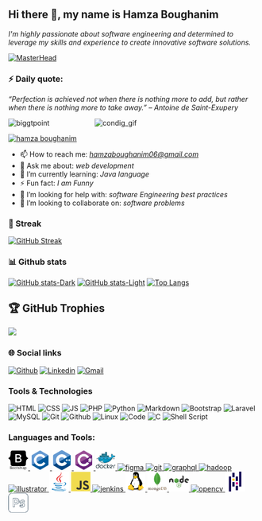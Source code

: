 
## Hi there 👋, my name is Hamza Boughanim 

*I'm highly passionate about software engineering and determined to leverage my skills and experience to create innovative software solutions.*

[![MasterHead](https://user-images.githubusercontent.com/95478989/198955082-6e78ebb5-e1e4-49f9-8d32-6e5af3984dcd.gif)](https://BigGtpoint.io)

### ⚡ Daily quote:
<!--STARTS_HERE_QUOTE_README-->
<i>“Perfection is achieved not when there is nothing more to add, but rather when there is nothing more to take away.” – Antoine de Saint-Exupery</i>
<!--ENDS_HERE_QUOTE_README-->

<img align="right" alt="condig_gif" width="330" src="https://cdn.dribbble.com/users/2401141/screenshots/5487982/developers-gif-showcase.gif">

<p align="left"> <img src="https://komarev.com/ghpvc/?username=biggtpoint&label=Profile%20views&color=0e75b6&style=flat" alt="biggtpoint" /> </p>

<p align="left"> <a href="https://twitter.com/geminitwins0" target="blank"><img src="https://img.shields.io/twitter/follow/geminitwins0?logo=twitter&style=for-the-badge" alt="hamza boughanim" /></a> </p>

- 📫 How to reach me: *hamzaboughanim06@gmail.com*
- 💬 Ask me about: *web development*
- 🌱 I’m currently learning: *Java language*
- ⚡ Fun fact: *I am Funny*
- 🤝 I’m looking for help with: *software Engineering best practices*
- 👯 I’m looking to collaborate on: *software problems*

### 💫 Streak
[![GitHub Streak](https://github-readme-streak-stats.herokuapp.com?user=hamzabgh&theme=dark&border_radius=4.6&mode=weekly)](https://git.io/streak-stats)

### 📊 Github stats
[![GitHub stats-Dark](https://github-readme-stats.vercel.app/api?username=hamzabgh&show_icons=true&theme=dark#gh-dark-mode-only)](https://github.com/anuraghazra/github-readme-stats#gh-dark-mode-only)
[![GitHub stats-Light](https://github-readme-stats.vercel.app/api?username=hamzabgh&show_icons=true&theme=default#gh-light-mode-only)](https://github.com/anuraghazra/github-readme-stats#gh-light-mode-only)
[![Top Langs](https://github-readme-stats.vercel.app/api/top-langs/?username=hamzabgh)](https://github.com/hamzabgh/hamzabgh)

## 🏆 GitHub Trophies
![](https://github-profile-trophy.vercel.app/?username=hamzabgh&theme=monokai&no-frame=true&no-bg=true&margin-w=4)

### 🌐 Social links
[![Github](https://img.shields.io/badge/Github-000000?&style=for-the-badge&logo=github&logoColor=white)](https://github.com/hamzabgh)
[![Linkedin](https://img.shields.io/badge/linkedin-%230077B5.svg?&style=for-the-badge&logo=linkedin&logoColor=white)](https://www.linkedin.com/in/hamza-boughanim/)
[![Gmail](https://img.shields.io/badge/gmail-D14836?&style=for-the-badge&logo=gmail&logoColor=white)](hamzaboughanim06@gmail.com)

### Tools & Technologies
![HTML](https://img.shields.io/badge/html5-%23E34F26.svg?style=for-the-badge&logo=html5&logoColor=white) ![CSS](https://img.shields.io/badge/css3-%231572B6.svg?style=for-the-badge&logo=css3&logoColor=white) ![JS](https://img.shields.io/badge/javascript-%23323330.svg?style=for-the-badge&logo=javascript&logoColor=%23F7DF1E) ![PHP](https://img.shields.io/badge/php-%23777BB4.svg?style=for-the-badge&logo=php&logoColor=white)
![Python](https://img.shields.io/badge/python-3670A0?style=for-the-badge&logo=python&logoColor=ffdd54) ![Markdown](https://img.shields.io/badge/markdown-%23000000.svg?style=for-the-badge&logo=markdown&logoColor=white)
![Bootstrap](https://img.shields.io/badge/bootstrap-%23563D7C.svg?style=for-the-badge&logo=bootstrap&logoColor=white)  ![Laravel](https://img.shields.io/badge/laravel-%23FF2D20.svg?style=for-the-badge&logo=laravel&logoColor=white) 
![MySQL](https://img.shields.io/badge/mysql-%2300f.svg?style=for-the-badge&logo=mysql&logoColor=white) ![Git](https://img.shields.io/badge/git-%23F05033.svg?style=for-the-badge&logo=git&logoColor=white)  ![Github](https://img.shields.io/badge/github-%23121011.svg?style=for-the-badge&logo=github&logoColor=white) ![Linux](https://img.shields.io/badge/Linux-FCC624?style=for-the-badge&logo=linux&logoColor=black) ![Code](https://img.shields.io/badge/VisualStudioCode-0078d7.svg?style=for-the-badge&logo=visual-studio-code&logoColor=white) ![C](https://img.shields.io/badge/c-%2300599C.svg?style=for-the-badge&logo=c&logoColor=white) ![Shell Script](https://img.shields.io/badge/shell_script-%23121011.svg?style=for-the-badge&logo=gnu-bash&logoColor=white) 

<h3 align="left">Languages and Tools:</h3>
<p align="left"> <a href="https://getbootstrap.com" target="_blank" rel="noreferrer"> <img src="https://raw.githubusercontent.com/devicons/devicon/master/icons/bootstrap/bootstrap-plain-wordmark.svg" alt="bootstrap" width="40" height="40"/> </a> <a href="https://www.cprogramming.com/" target="_blank" rel="noreferrer"> <img src="https://raw.githubusercontent.com/devicons/devicon/master/icons/c/c-original.svg" alt="c" width="40" height="40"/> </a> <a href="https://www.w3schools.com/cpp/" target="_blank" rel="noreferrer"> <img src="https://raw.githubusercontent.com/devicons/devicon/master/icons/cplusplus/cplusplus-original.svg" alt="cplusplus" width="40" height="40"/> </a> <a href="https://www.w3schools.com/cs/" target="_blank" rel="noreferrer"> <img src="https://raw.githubusercontent.com/devicons/devicon/master/icons/csharp/csharp-original.svg" alt="csharp" width="40" height="40"/> </a> <a href="https://www.docker.com/" target="_blank" rel="noreferrer"> <img src="https://raw.githubusercontent.com/devicons/devicon/master/icons/docker/docker-original-wordmark.svg" alt="docker" width="40" height="40"/> </a> <a href="https://www.figma.com/" target="_blank" rel="noreferrer"> <img src="https://www.vectorlogo.zone/logos/figma/figma-icon.svg" alt="figma" width="40" height="40"/> </a> <a href="https://git-scm.com/" target="_blank" rel="noreferrer"> <img src="https://www.vectorlogo.zone/logos/git-scm/git-scm-icon.svg" alt="git" width="40" height="40"/> </a> <a href="https://graphql.org" target="_blank" rel="noreferrer"> <img src="https://www.vectorlogo.zone/logos/graphql/graphql-icon.svg" alt="graphql" width="40" height="40"/> </a> <a href="https://hadoop.apache.org/" target="_blank" rel="noreferrer"> <img src="https://www.vectorlogo.zone/logos/apache_hadoop/apache_hadoop-icon.svg" alt="hadoop" width="40" height="40"/> </a> <a href="https://www.adobe.com/in/products/illustrator.html" target="_blank" rel="noreferrer"> <img src="https://www.vectorlogo.zone/logos/adobe_illustrator/adobe_illustrator-icon.svg" alt="illustrator" width="40" height="40"/> </a> <a href="https://www.java.com" target="_blank" rel="noreferrer"> <img src="https://raw.githubusercontent.com/devicons/devicon/master/icons/java/java-original.svg" alt="java" width="40" height="40"/> </a> <a href="https://developer.mozilla.org/en-US/docs/Web/JavaScript" target="_blank" rel="noreferrer"> <img src="https://raw.githubusercontent.com/devicons/devicon/master/icons/javascript/javascript-original.svg" alt="javascript" width="40" height="40"/> </a> <a href="https://www.jenkins.io" target="_blank" rel="noreferrer"> <img src="https://www.vectorlogo.zone/logos/jenkins/jenkins-icon.svg" alt="jenkins" width="40" height="40"/> </a> <a href="https://www.linux.org/" target="_blank" rel="noreferrer"> <img src="https://raw.githubusercontent.com/devicons/devicon/master/icons/linux/linux-original.svg" alt="linux" width="40" height="40"/> </a> <a href="https://www.mongodb.com/" target="_blank" rel="noreferrer"> <img src="https://raw.githubusercontent.com/devicons/devicon/master/icons/mongodb/mongodb-original-wordmark.svg" alt="mongodb" width="40" height="40"/> </a> <a href="https://nodejs.org" target="_blank" rel="noreferrer"> <img src="https://raw.githubusercontent.com/devicons/devicon/master/icons/nodejs/nodejs-original-wordmark.svg" alt="nodejs" width="40" height="40"/> </a> <a href="https://opencv.org/" target="_blank" rel="noreferrer"> <img src="https://www.vectorlogo.zone/logos/opencv/opencv-icon.svg" alt="opencv" width="40" height="40"/> </a> <a href="https://pandas.pydata.org/" target="_blank" rel="noreferrer"> <img src="https://raw.githubusercontent.com/devicons/devicon/2ae2a900d2f041da66e950e4d48052658d850630/icons/pandas/pandas-original.svg" alt="pandas" width="40" height="40"/> </a> <a href="https://www.photoshop.com/en" target="_blank" rel="noreferrer"> <img src="https://raw.githubusercontent.com/devicons/devicon/master/icons/photoshop/photoshop-line.svg" alt="photoshop" width="40" height="40"/> </a> <a href="https://www.python.org"
